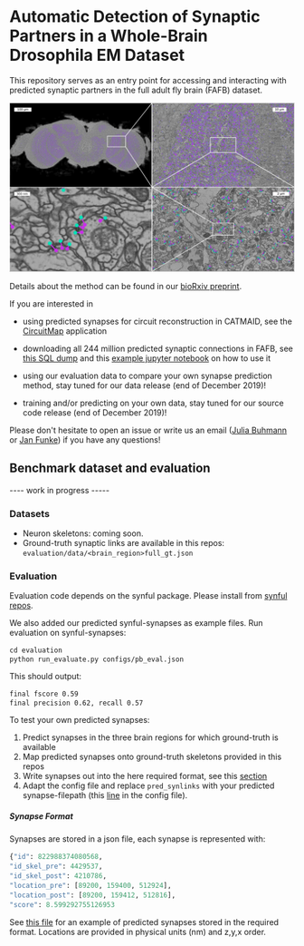 # Automatic Detection of Synaptic Partners in a Whole-Brain Drosophila EM Dataset

This repository serves as an entry point for accessing and interacting with
predicted synaptic partners in the full adult fly brain (FAFB) dataset.

![method_figure](docs/_static/fafb_zoom_sequence.jpg)

Details about the method can be found in our [bioRxiv preprint](https://www.biorxiv.org/content/10.1101/2019.12.12.874172v1).

If you are interested in

- using predicted synapses for circuit reconstruction in CATMAID, see the
  [CircuitMap](http://github.com/unidesigner/circuitmap) application

- downloading all 244 million predicted synaptic connections in FAFB, see [this
  SQL dump](https://cremi.org/static/data/20191211_fafbv14_buhmann2019_li20190805.db)
  and this [example jupyter notebook](https://github.com/flyconnectome/fafbseg-py/blob/query-synapses/notebooks/Synaptic_Partner_Predictions_in_FAFB.ipynb) on how to use it

- using our evaluation data to compare your own synapse prediction method, stay tuned for our data release (end of December 2019)!

- training and/or predicting on your own data, stay tuned for our source code release (end of December 2019)!

Please don't hesitate to open
an issue or write us an email ([Julia
Buhmann](mailto:buhmannj@janelia.hhmi.org) or [Jan
Funke](mailto:funkej@janelia.hhmi.org)) if you have any questions!

## Benchmark dataset and evaluation
---- work in progress -----

### Datasets

- Neuron skeletons: coming soon.
- Ground-truth synaptic links are available in this repos:
`evaluation/data/<brain_region>full_gt.json`

### Evaluation

Evaluation code depends on the synful package. Please install from [synful repos](https://github.com/funkelab/synful).

We also added our predicted synful-synapses as example files.
Run evaluation on synful-synapses:
```shell
cd evaluation
python run_evaluate.py configs/pb_eval.json
```
This should output:
```
final fscore 0.59
final precision 0.62, recall 0.57
```

To test your own predicted synapses:

1) Predict synapses in the three brain regions for which ground-truth is available
2) Map predicted synapses onto ground-truth skeletons provided in this repos
3) Write synapses out into the here required format, see this [section](Synapse-Format)
4) Adapt the config file and replace `pred_synlinks` with your predicted synapse-filepath (this [line](https://github.com/funkelab/synful_fafb/blob/master/evaluation/configs/eb_eval.json#L2) in the config file).

##### Synapse Format
Synapses are stored in a json file, each synapse is represented with:
```python
{"id": 822988374080568,
"id_skel_pre": 4429537,
"id_skel_post": 4210786,
"location_pre": [89200, 159400, 512924],
"location_post": [89200, 159412, 512816],
"score": 8.599292755126953
```
See [this file](https://raw.githubusercontent.com/funkelab/synful_fafb/master/evaluation/data/ebfull_gt.json) for an example of predicted synapses stored in the required format.
Locations are provided in physical units (nm) and z,y,x order.